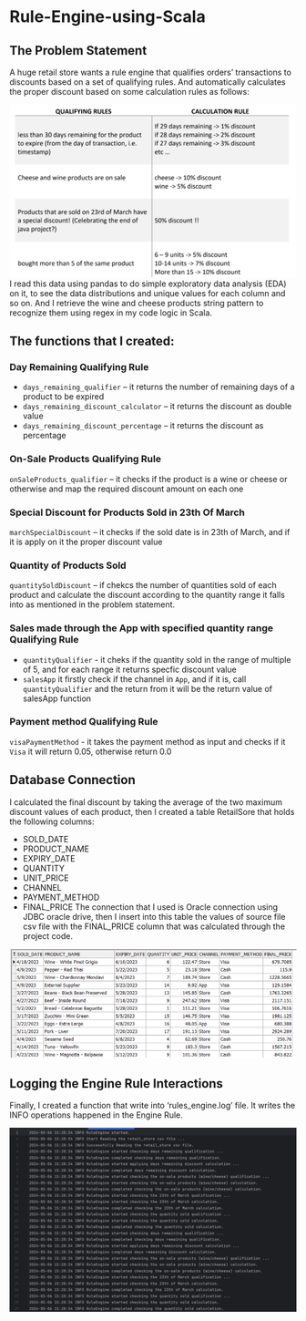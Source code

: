 # Rule-Engine-using-Scala
## The Problem Statement
A huge retail store wants a rule engine that qualifies orders’ transactions to discounts based
on a set of qualifying rules. And automatically calculates the proper discount based on some
calculation rules as follows:

![Rules](rules.png)
I read this data using pandas to do simple exploratory data analysis (EDA) on it, to see the data distributions and unique values for each column and so on.
And I retrieve the wine and cheese products string pattern to recognize them using regex in my code logic in Scala.

## The functions that I created:
### Day Remaining Qualifying Rule
* `days_remaining_qualifier` – it returns the number of remaining days of a product to be expired
* `days_remaining_discount_calculator` – it returns the discount as double value
* `days_remaining_discount_percentage` – it returns the discount as percentage

### On-Sale Products Qualifying Rule
`onSaleProducts_qualifier` – it checks if the product is a wine or cheese or otherwise and map the required discount amount on each one
  
### Special Discount for Products Sold in 23th Of March
`marchSpecialDiscount` – it checks if the sold date is in 23th of March, and if it is apply on it the proper discount value

### Quantity of Products Sold
`quantitySoldDiscount` – if chekcs the number of quantities sold of each product and calculate the discount according to the quantity range it falls into as mentioned in the problem statement.

### Sales made through the App with specified quantity range Qualifying Rule
* `quantityQualifier` - it cheks if the quantity sold in the range of multiple of 5, and for each range it returns specfic discount value
* `salesApp` it firstly check if the channel in `App`, and if it is, call `quantityQualifier` and the return from it will be the return value of salesApp function

### Payment method Qualifying Rule
`visaPaymentMethod` - it takes the payment method as input and checks if it `Visa` it will return 0.05, otherwise return 0.0

## Database Connection
I calculated the final discount by taking the average of the two maximum discount values of each product, then I created a table RetailSore that holds the following columns:
*	SOLD_DATE
*	PRODUCT_NAME
*	EXPIRY_DATE
*	QUANTITY
*	UNIT_PRICE
*	CHANNEL
*	PAYMENT_METHOD
*	FINAL_PRICE
The connection that I used is Oracle connection using JDBC oracle drive, then I insert into this table the values of source file csv file with the FINAL_PRICE column that was calculated through the project code.

![table](table.png)

## Logging the Engine Rule Interactions
Finally, I created a function that write into ‘rules_engine.log’ file. It writes the INFO operations happened in the Engine Rule.

![logging](log.png)




